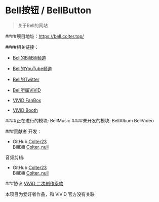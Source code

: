 # Bell按钮 / BellButton

>关于Bell的网站

####项目地址：https://bell.colter.top/

####相关链接：

- [Bell的BiliBili频道](https://space.bilibili.com/487550002)
- [Bell的YouTube频道](https://www.youtube.com/channel/UCflNPJUJ4VQh1hGDNK7bsFg)
- [Bell的Twitter](https://twitter.com/bell_nekonogi)

- [Bell所属ViViD](https://vividnia.com/)
- [ViViD FanBox](https://vividnia.fanbox.cc/)
- [ViViD Booth](https://vividnia.booth.pm/)

####正在进行的模块: BellMusic
####未开发的模块: BellAlbum  BellVideo

###贡献者
开发：
- GitHub [Colter23](https://github.com/Colter23)  
  BiliBili [Colter_null](https://space.bilibili.com/32868931)
  
音频剪辑:
- GitHub [Colter23](https://github.com/Colter23)  
  BiliBili [Colter_null](https://space.bilibili.com/32868931)
  
###协议
[ViViD 二次创作条款](https://vividnia.com/guidelines/)

本项目为爱好者作品，和 ViViD 官方没有关联




